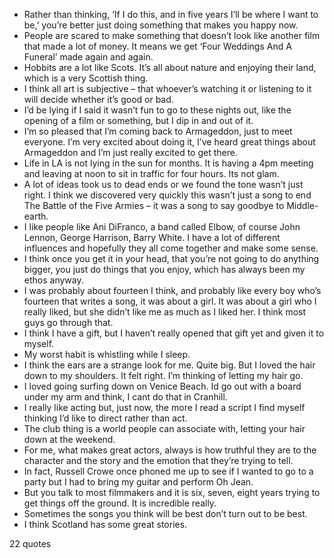  - Rather than thinking, ‘If I do this, and in five years I’ll be where I want to be,’ you’re better just doing something that makes you happy now.
 - People are scared to make something that doesn’t look like another film that made a lot of money. It means we get ‘Four Weddings And A Funeral’ made again and again.
 - Hobbits are a lot like Scots. It’s all about nature and enjoying their land, which is a very Scottish thing.
 - I think all art is subjective – that whoever’s watching it or listening to it will decide whether it’s good or bad.
 - I’d be lying if I said it wasn’t fun to go to these nights out, like the opening of a film or something, but I dip in and out of it.
 - I’m so pleased that I’m coming back to Armageddon, just to meet everyone. I’m very excited about doing it, I’ve heard great things about Armageddon and I’m just really excited to get there.
 - Life in LA is not lying in the sun for months. It is having a 4pm meeting and leaving at noon to sit in traffic for four hours. Its not glam.
 - A lot of ideas took us to dead ends or we found the tone wasn’t just right. I think we discovered very quickly this wasn’t just a song to end The Battle of the Five Armies – it was a song to say goodbye to Middle-earth.
 - I like people like Ani DiFranco, a band called Elbow, of course John Lennon, George Harrison, Barry White. I have a lot of different influences and hopefully they all come together and make some sense.
 - I think once you get it in your head, that you’re not going to do anything bigger, you just do things that you enjoy, which has always been my ethos anyway.
 - I was probably about fourteen I think, and probably like every boy who’s fourteen that writes a song, it was about a girl. It was about a girl who I really liked, but she didn’t like me as much as I liked her. I think most guys go through that.
 - I think I have a gift, but I haven’t really opened that gift yet and given it to myself.
 - My worst habit is whistling while I sleep.
 - I think the ears are a strange look for me. Quite big. But I loved the hair down to my shoulders. It felt right. I’m thinking of letting my hair go.
 - I loved going surfing down on Venice Beach. Id go out with a board under my arm and think, I cant do that in Cranhill.
 - I really like acting but, just now, the more I read a script I find myself thinking I’d like to direct rather than act.
 - The club thing is a world people can associate with, letting your hair down at the weekend.
 - For me, what makes great actors, always is how truthful they are to the character and the story and the emotion that they’re trying to tell.
 - In fact, Russell Crowe once phoned me up to see if I wanted to go to a party but I had to bring my guitar and perform Oh Jean.
 - But you talk to most filmmakers and it is six, seven, eight years trying to get things off the ground. It is incredible really.
 - Sometimes the songs you think will be best don’t turn out to be best.
 - I think Scotland has some great stories.

22 quotes